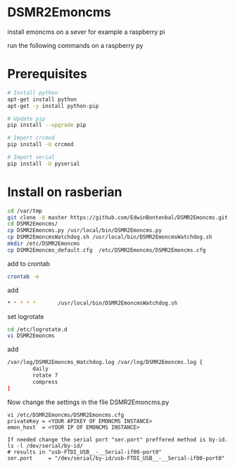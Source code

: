 # DSMR2Emoncms

install emoncms on a sever for example a raspberry pi

run the following commands on a raspberry py

# Prerequisites
```sh
# Install python
apt-get install python
apt-get -y install python-pip

# Update pip
pip install --upgrade pip

# Import crcmod
pip install -U crcmod

# Import serial 
pip install -U pyserial  
```

# Install on rasberian
```sh 
cd /var/tmp
git clone -b master https://github.com/EdwinBontenbal/DSMR2Emoncms.git
cd DSMR2Emoncms/
cp DSMR2Emoncms.py /usr/local/bin/DSMR2Emoncms.py
cp DSMR2EmoncmsWatchdog.sh /usr/local/bin/DSMR2EmoncmsWatchdog.sh
mkdir /etc/DSMR2Emoncms
cp DSMR2Emoncms_default.cfg  /etc/DSMR2Emoncms/DSMR2Emoncms.cfg

```` 

add to crontab
```sh 
crontab -e
```
add
```sh 
* * * * *       /usr/local/bin/DSMR2EmoncmsWatchdog.sh
```

set logrotate
``` sh
cd /etc/logrotate.d
vi DSMR2Emoncms
```
add
``` sh
/var/log/DSMR2Emoncms_Watchdog.log /var/log/DSMR2Emoncms.log {
        daily
        rotate 7
        compress
}
```

Now change the settings in the file DSMR2Emoncms.py
```
vi /etc/DSMR2Emoncms/DSMR2Emoncms.cfg
privateKey = <YOUR APIKEY OF EMONCMS INSTANCE> 
emon_host  = <YOUR IP OF EMONCMS INSTANCE>

If needed change the serial port "ser.port" preffered method is by-id. 
ls -l /dev/serial/by-id/
# results in "usb-FTDI_USB__-__Serial-if00-port0"
ser.port     = "/dev/serial/by-id/usb-FTDI_USB__-__Serial-if00-port0"
```

 
